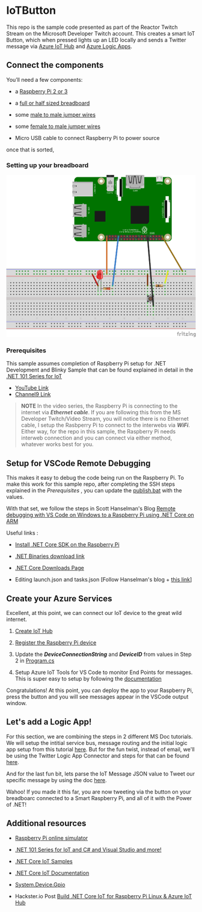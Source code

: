 # IoTButton

This repo is the sample code presented as part of the Reactor Twitch Stream on the Microsoft Developer Twitch account. This creates a smart IoT Button, which when pressed lights up an LED locally and sends a Twitter message via [Azure IoT Hub](https://azure.microsoft.com/en-us/services/iot-hub/) and [Azure Logic Apps](https://docs.microsoft.com/en-us/azure/logic-apps/logic-apps-overview). 


## Connect the components 

You’ll need a few components:

*   a [Raspberry Pi 2 or 3](https://www.adafruit.com/product/3055)

*   a [full or half sized breadboard](https://www.adafruit.com/product/239)

*   some [male to male jumper wires](https://www.adafruit.com/product/758)

*   some [female to male jumper wires](https://www.adafruit.com/product/3633)

*   Micro USB cable to connect Raspberry Pi to power source


once that is sorted, 

### Setting up your breadboard

![breadboard diagram](breadboard.png)

### Prerequisites 

This sample assumes completion of Raspberry Pi setup for .NET Development and Blinky Sample that can be found explained in detail in the [.NET 101 Series for IoT](https://dotnet.microsoft.com/learn/videos)

*   [YouTube Link](https://www.youtube.com/playlist?list=PLdo4fOcmZ0oVZN5yrJbnJ70tMe9itQ10W)
*   [Channel9 Link](https://aka.ms/IoTNet101)

>**NOTE**
In the video series, the Raspberry Pi is connecting to the internet via ***Ethernet cable***. If you are following this from the MS Developer Twitch/Video Stream, you will notice there is no Ethernet cable, I setup the Rasbperry Pi to connect to the interwebs via ***WiFi***. Either way, for the repo in this sample, the Raspberry Pi needs interweb connection and you can connect via either method, whatever works best for you. 


## Setup for VSCode Remote Debugging

This makes it easy to debug the code being run on the Raspberry Pi. To make this work for this sample repo, after completing the SSH steps explained in the *Prerequisites* , you can update the [publish.bat](https://github.com/Sweekriti91/IoTButton/blob/main/publish.bat) with the values. 

With that set, we follow the steps in Scott Hanselman's Blog [Remote debugging with VS Code on Windows to a Raspberry Pi using .NET Core on ARM](https://www.hanselman.com/blog/RemoteDebuggingWithVSCodeOnWindowsToARaspberryPiUsingNETCoreOnARM.aspx)

Useful links : 

*   [Install .NET Core SDK on the Raspberry Pi](https://www.hanselman.com/blog/InstallingTheNETCore2xSDKOnARaspberryPiAndBlinkingAnLEDWithSystemDeviceGpio.aspx)

*   [.NET Binaries download link](https://dotnet.microsoft.com/download/dotnet-core/thank-you/sdk-3.1.301-linux-arm32-binaries)

*   [.NET Core Downloads Page](https://dotnet.microsoft.com/download/dotnet-core/3.1)

*   Editing launch.json and tasks.json [Follow Hanselman's blog + [this link]( https://github.com/OmniSharp/omnisharp-vscode/wiki/Remote-Debugging-On-Linux-Arm#prerequisites])]


## Create your Azure Services

Excellent, at this point, we can connect our IoT device to the great wild internet.

1. [Create IoT Hub](https://docs.microsoft.com/en-us/azure/iot-hub/iot-hub-raspberry-pi-kit-node-get-started#create-an-iot-hub)

2. [Register the Raspberry Pi device](https://docs.microsoft.com/en-us/azure/iot-hub/iot-hub-raspberry-pi-kit-node-get-started#register-a-new-device-in-the-iot-hub)

3. Update the ***DeviceConnectionString*** and ***DeviceID*** from values in Step 2 in [Program.cs](https://github.com/Sweekriti91/IoTButton/blob/main/Program.cs#L14)

4. Setup Azure IoT Tools for VS Code to monitor End Points for messages. This is super easy to setup by following the [documentation](https://docs.microsoft.com/en-us/azure/iot-hub/iot-hub-vscode-iot-toolkit-cloud-device-messaging)

Congratulations! At this point, you can deploy the app to your Raspberry Pi, press the button and you will see messages appear in the VSCode output window. 


## Let's add a Logic App! 

For this section, we are combining the steps in 2 different MS Doc tutorials. We will setup the intitial service bus, message routing and the initial logic app setup from this tutorial [here](https://docs.microsoft.com/en-us/azure/iot-hub/iot-hub-monitoring-notifications-with-azure-logic-apps). But for the fun twist, instead of email, we'll be using the Twitter Logic App Connector and steps for that can be found [here](https://docs.microsoft.com/en-us/azure/connectors/connectors-create-api-twitter). 

And for the last fun bit, lets parse the IoT Message JSON value to Tweet our specific message by using the doc [here](https://docs.microsoft.com/en-us/azure/logic-apps/logic-apps-perform-data-operations#parse-json-action).

Wahoo! If you made it this far, you are now tweeting via the button on your breadboarc connected to a Smart Raspberry Pi, and all of it with the Power of .NET! 


## Additional resources

* [Raspberry Pi online simulator](https://docs.microsoft.com/en-us/azure/iot-hub/iot-hub-raspberry-pi-web-simulator-get-started)

* [.NET 101 Series for IoT and C# and Visual Studio and more!](https://dotnet.microsoft.com/learn/videos)

* [.NET Core IoT Samples](https://github.com/dotnet/iot/tree/master/samples)

* [.NET Core IoT Documentation](https://github.com/dotnet/iot/tree/master/Documentation)

* [System.Device.Gpio](https://github.com/dotnet/iot/tree/master/src/System.Device.Gpio)

* Hackster.io Post [Build .NET Core IoT for Raspberry Pi Linux & Azure IoT Hub](https://www.hackster.io/glovebox/build-net-core-iot-for-raspberry-pi-linux-azure-iot-hub-f095f5#toc-system-device-gpio-4)





